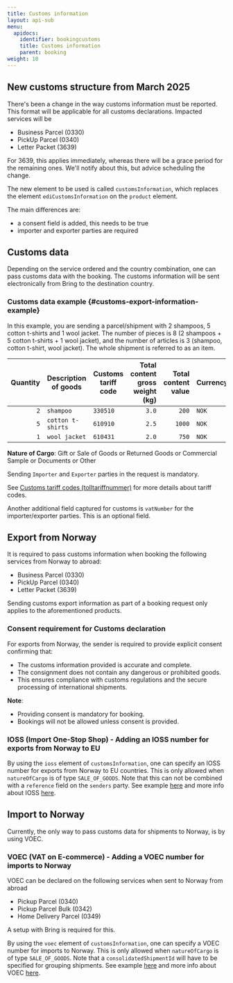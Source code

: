 ```yaml
---
title: Customs information
layout: api-sub
menu:
  apidocs:
    identifier: bookingcustoms
    title: Customs information
    parent: booking
weight: 10
---
```


## New customs structure from March 2025
There's been a change in the way customs information must be reported. This format will be applicable for all customs declarations.
Impacted services will be

- Business Parcel (0330)
- PickUp Parcel (0340)
- Letter Packet (3639)

For 3639, this applies immediately, whereas there will be a grace period for the remaining ones. We'll notify about this, but advice scheduling the change.

The new element to be used is called `customsInformation`, which replaces the element `ediCustomsInformation` on the `product` element.

The main differences are:
- a consent field is added, this needs to be true 
- importer and exporter parties are required

## Customs data
Depending on the service ordered and the country combination, one can pass customs data with the booking. The customs information will be sent electronically from Bring to the destination country.

### Customs data example {#customs-export-information-example}

In this example, you are sending a parcel/shipment with 2 shampoos, 5 cotton t-shirts and 1 wool jacket. The number of pieces is 8 (2 shampoos + 5 cotton
t-shirts + 1 wool jacket), and the number of articles is 3 (shampoo, cotton t-shirt, wool jacket). The whole shipment is referred to as an item.

| Quantity | Description of goods | Customs tariff code | Total content gross weight (kg) | Total content value | Currency | Country of origin |
| -------: |----------------------| -------- |--------------------------------:| ------------------: | -------- | ----------------- |
| `2` | `shampoo`            | `330510` |                           `3.0` | `200` | `NOK` | `CH`|
| `5` | `cotton t-shirts`    | `610910` |                           `2.5` | `1000`| `NOK`| `PL` |
| `1` | `wool jacket`        | `610431` |                           `2.0` | `750` | `NOK`| `DE` |

**Nature of Cargo**: Gift or Sale of Goods or Returned Goods or Commercial Sample or Documents or Other

Sending `Importer` and `Exporter` parties in the request is mandatory.

See [Customs tariff codes (tolltariffnummer)](http://tolltariffen.toll.no/) for more details about tariff codes.

Another additional field captured for customs is `vatNumber` for the importer/exporter parties. This is an optional field.

## Export from Norway

It is required to pass customs information when booking the following services from Norway to abroad:

- Business Parcel (0330)
- PickUp Parcel (0340)
- Letter Packet (3639)

Sending customs export information as part of a booking request only applies to the aforementioned products.

### Consent requirement for Customs declaration

For exports from Norway, the sender is required to provide explicit consent confirming that:

- The customs information provided is accurate and complete.
- The consignment does not contain any dangerous or prohibited goods.
- This ensures compliance with customs regulations and the secure processing of international shipments.

**Note**:
- Providing consent is mandatory for booking.
- Bookings will not be allowed unless consent is provided.

### IOSS (Import One-Stop Shop) - Adding an IOSS number for exports from Norway to EU

By using the `ioss` element of `customsInformation`, one can specify an IOSS number for exports from Norway to EU countries. This is only allowed when `natureOfCargo` is of type `SALE_OF_GOODS`.
Note that this can not be combined with a `reference` field on the `senders` party. See example [here](https://developer.bring.com/api/booking#make-a-booking-post) and more info about IOSS [here](https://www.bring.no/tjenester/toll/ioss).

## Import to Norway

Currently, the only way to pass customs data for shipments to Norway, is by using VOEC.

### VOEC (VAT on E-commerce) - Adding a VOEC number for imports to Norway

VOEC can be declared on the following services when sent to Norway from abroad

- Pickup Parcel (0340)
- Pickup Parcel Bulk (0342)
- Home Delivery Parcel (0349)

A setup with Bring is required for this.

By using the `voec` element of `customsInformation`, one can specify a VOEC number for imports to Norway. This is only allowed when `natureOfCargo` is of type `SALE_OF_GOODS`. Note that a `consolidatedShipmentId` will have to be specified for grouping shipments.
See example [here](https://developer.bring.com/api/booking#make-a-booking-post) and more info about VOEC [here](https://www.bring.no/en/services/customs/voec-vat-on-e-commerce).
